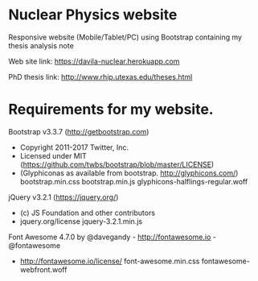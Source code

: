 # Nuclear Physics website

Responsive website (Mobile/Tablet/PC) using Bootstrap containing my thesis analysis note

Web site link: https://davila-nuclear.herokuapp.com

PhD thesis link: http://www.rhip.utexas.edu/theses.html

# Requirements for my website.

Bootstrap v3.3.7 (http://getbootstrap.com)
  * Copyright 2011-2017 Twitter, Inc.
  * Licensed under MIT (https://github.com/twbs/bootstrap/blob/master/LICENSE)
  * (Glyphiconas as available from bootstrap. http://glyphicons.com/)
  bootstrap.min.css
  bootstrap.min.js
  glyphicons-halflings-regular.woff

jQuery v3.2.1 (https://jquery.org/)
  * (c) JS Foundation and other contributors
  * jquery.org/license
  jquery-3.2.1.min.js

Font Awesome 4.7.0 by @davegandy - http://fontawesome.io - @fontawesome
  * http://fontawesome.io/license/
  font-awesome.min.css
  fontawesome-webfront.woff
